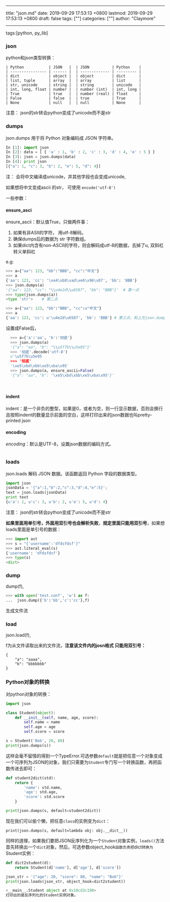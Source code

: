 
---
title: "json.md"
date: 2019-09-29 17:53:13 +0800
lastmod: 2019-09-29 17:53:13 +0800
draft: false
tags: [""]
categories: [""]
author: "Claymore"

---
tags:[python, py_lib] 

### json

python和json类型转换：
```
| Python           | JSON   |  | JSON          | Python    |
| ---------------- | ------ |  | ------------- | --------- |
| dict             | object |  | object        | dict      |
| list, tuple      | array  |  | array         | list      |
| str, unicode     | string |  | string        | unicode   |
| int, long, float | number |  | number (int)  | int, long |
| True             | true   |  | number (real) | float     |
| False            | false  |  | true          | True      |
| None             | null   |  | null          | None      |
```

注意： json的str转会python变成了unicode而不是str

### dumps

json.dumps 用于将 Python 对象编码成 JSON 字符串。

```python
In [1]: import json
In [2]: data = [ { 'a' : 1, 'b' : 2, 'c' : 3, 'd' : 4, 'e' : 5 } ]
In [3]: json = json.dumps(data)
In [4]: print json
[{"a": 1, "c": 3, "b": 2, "e": 5, "d": 4}]
```

注： 会将中文编译成unicode，并其他字段也会变成unicode,

如果想将中文变成ascii 的str， 可使用 `encode('utf-8')`

一些参数：

#### ensure_asci

ensure_ascii：默认值True，只做两件事：

1. 如果有非ASII的字符， 用utf-8解码。
2. 确保dumps后的数据为 str 字符数组。
3. 如果dict内含有non-ASCII的字符，则会解码成utf-8的数据，去掉了u, 双斜杠转义单斜杠

e.g:

```python
>>> a={"aa": 123, "bb":"BBB", "cc":"中文"}
>>> a
{'aa': 123, 'cc': '\xe4\xb8\xad\xe6\x96\x87', 'bb': 'BBB'}
>>> json.dumps(a)
'{"aa": 123, "cc": "\\u4e2d\\u6587", "bb": "BBB"}'  # 第一点
>>> type(json.dumps(a))
<type 'str'>    # 第二点

>>> a={"aa": 123, "bb":"BBB", "cc":u"中文"}
>>> a
{'aa': 123, 'cc': u'\u4e2d\u6587', 'bb': 'BBB'} # 第三点，和上方json.dumps后的结果做比较。
```

设置成False后，

```python
  >>> a={'a':'aa', 'b':'彻底'}
  >>> json.dumps(a)
  '{"a": "aa", "b": "\\u5f7b\\u5e95"}'
  >>> '彻底'.decode('utf-8')
  u'\u5f7b\u5e95
  >>> '彻底'
  '\xe5\xbd\xbb\xe5\xba\x95'
  >>> json.dumps(a, ensure_ascii=False)
  '{"a": "aa", "b": "\xe5\xbd\xbb\xe5\xba\x95"}'
```

  ​

#### indent

indent：是一个非负的整型，如果是0，或者为空，则一行显示数据，否则会换行且按照indent的数量显示前面的空白，这样打印出来的json数据也叫pretty-printed json



#### encoding

*encoding*：默认是UTF-8，设置json数据的编码方式。

```python

```





### loads

json.loads 解码 JSON 数据。该函数返回 Python 字段的数据类型。

```python
import json
jsonData = '{"a":1,"b":2,"c":3,"d":4,"e":5}';
text = json.loads(jsonData)
print text
{u'a': 1, u'c': 3, u'b': 2, u'e': 5, u'd': 4}
```

注意： json的str转会python变成了unicode而不是str

**如果里面用单引号，外面用双引号也会解析失败**，**规定里面只能用双引号**，如果想loads里面是单引号的数据：

```python
>>> import ast
>>> s = "{'username':'dfdsfdsf'}"
>>> ast.literal_eval(s)
{'username': 'dfdsfdsf'}
>>> type(s)
<dict>
```



### dump

dump(f), 

```python
>>> with open('test.conf', 'w') as f:
...  json.dump({'b':'bb','c':'cc'},f)
```

生成文件流​



### load

json.load(f),

f为从文件读取出来的文件流，**注意该文件内的josn格式 只能用双引号：**

```
{
    "a": "aaaa",
    "b": "bbbbbbb"
}
```



### Python对象的转换

对python对象的转换： 

```python
import json

class Student(object):
    def __init__(self, name, age, score):
        self.name = name
        self.age = age
        self.score = score

s = Student('Bob', 20, 88)
print(json.dumps(s))
```

这样会毫不留情的得到一个TypeError.可选参数`default`就是把任意一个对象变成一个可序列为JSON的对象，我们只需要为`Student`专门写一个转换函数，再把函数传进去即可：

```python
def student2dict(std):
    return {
        'name': std.name,
        'age': std.age,
        'score': std.score
    }

print(json.dumps(s, default=student2dict))
```



现在我们可以偷个懒，把任意`class`的实例变为`dict`：

```
print(json.dumps(s, default=lambda obj: obj.__dict__))
```



同样的道理，如果我们要把JSON反序列化为一个`Student`对象实例，`loads()`方法首先转换出一个`dict`对象，然后，可选参数object_hook`函数负责把`dict`转换为`Student实例：

```python
def dict2student(d):
    return Student(d['name'], d['age'], d['score'])

json_str = '{"age": 20, "score": 88, "name": "Bob"}'
print(json.loads(json_str, object_hook=dict2student))

<__main__.Student object at 0x10cd3c190>
打印出的是反序列化的Student实例对象。
```


